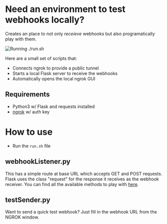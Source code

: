 # Need an environment to test webhooks locally?

Creates an place to not only *receieve* webhooks but also programatically play with them.  

![Running ./run.sh](https://dl.dropbox.com/s/5r5wps4fbddktma/mux-localWebhookTesting.gif)

Here are a small set of scripts that:
* Connects ngrok to provide a public tunnel
* Starts a local Flask server to receive the webhooks
* Automatically opens the local ngrok GUI

## Requirements
* Python3 w/ Flask and requests installed
* [ngrok](https://ngrok.com) w/ auth key

# How to use
* Run the `run.sh` file 

## webhookListener.py

This has a simple route at base URL which accepts GET and POST requests. Flask uses the class "request" for the response it receives as the webhook receiver. You can find all the available methods to play with [here](https://tedboy.github.io/flask/generated/generated/flask.Request.html). 

## testSender.py

Want to send a quick test webhook? Just fill in the webhook URL from the NGROK window. 
